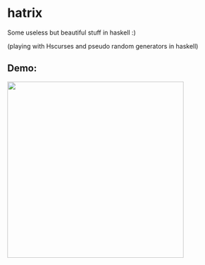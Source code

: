hatrix
======

Some useless but beautiful stuff in haskell :)


(playing with Hscurses and pseudo random generators in haskell)

## Demo:
<img src="https://raw.github.com/AlexMost/hatrix/master/hatrix.gif" width="400px"/>
